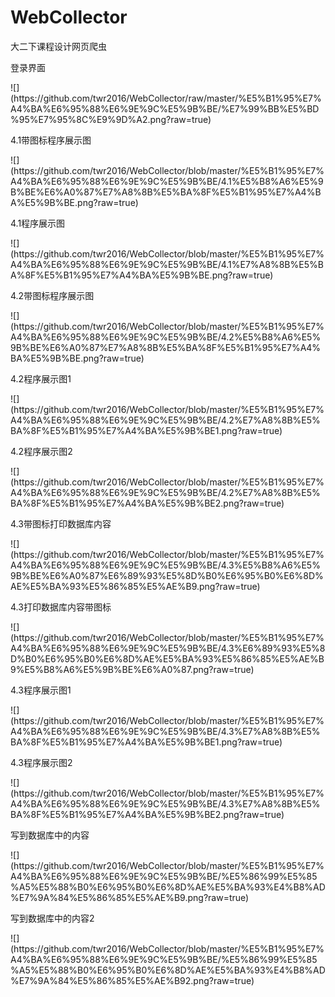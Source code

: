 # WebCollector
大二下课程设计网页爬虫
<p>登录界面</p>
![](https://github.com/twr2016/WebCollector/raw/master/%E5%B1%95%E7%A4%BA%E6%95%88%E6%9E%9C%E5%9B%BE/%E7%99%BB%E5%BD%95%E7%95%8C%E9%9D%A2.png?raw=true)
<p>4.1带图标程序展示图</p>
![](https://github.com/twr2016/WebCollector/blob/master/%E5%B1%95%E7%A4%BA%E6%95%88%E6%9E%9C%E5%9B%BE/4.1%E5%B8%A6%E5%9B%BE%E6%A0%87%E7%A8%8B%E5%BA%8F%E5%B1%95%E7%A4%BA%E5%9B%BE.png?raw=true)
<p>4.1程序展示图</p>
![](https://github.com/twr2016/WebCollector/blob/master/%E5%B1%95%E7%A4%BA%E6%95%88%E6%9E%9C%E5%9B%BE/4.1%E7%A8%8B%E5%BA%8F%E5%B1%95%E7%A4%BA%E5%9B%BE.png?raw=true)
<p>4.2带图标程序展示图</p>
![](https://github.com/twr2016/WebCollector/blob/master/%E5%B1%95%E7%A4%BA%E6%95%88%E6%9E%9C%E5%9B%BE/4.2%E5%B8%A6%E5%9B%BE%E6%A0%87%E7%A8%8B%E5%BA%8F%E5%B1%95%E7%A4%BA%E5%9B%BE.png?raw=true)
<p>4.2程序展示图1</p>
![](https://github.com/twr2016/WebCollector/blob/master/%E5%B1%95%E7%A4%BA%E6%95%88%E6%9E%9C%E5%9B%BE/4.2%E7%A8%8B%E5%BA%8F%E5%B1%95%E7%A4%BA%E5%9B%BE1.png?raw=true)
<p>4.2程序展示图2</p>
![](https://github.com/twr2016/WebCollector/blob/master/%E5%B1%95%E7%A4%BA%E6%95%88%E6%9E%9C%E5%9B%BE/4.2%E7%A8%8B%E5%BA%8F%E5%B1%95%E7%A4%BA%E5%9B%BE2.png?raw=true)
<p>4.3带图标打印数据库内容</p>
![](https://github.com/twr2016/WebCollector/blob/master/%E5%B1%95%E7%A4%BA%E6%95%88%E6%9E%9C%E5%9B%BE/4.3%E5%B8%A6%E5%9B%BE%E6%A0%87%E6%89%93%E5%8D%B0%E6%95%B0%E6%8D%AE%E5%BA%93%E5%86%85%E5%AE%B9.png?raw=true)
<p>4.3打印数据库内容带图标</p>
![](https://github.com/twr2016/WebCollector/blob/master/%E5%B1%95%E7%A4%BA%E6%95%88%E6%9E%9C%E5%9B%BE/4.3%E6%89%93%E5%8D%B0%E6%95%B0%E6%8D%AE%E5%BA%93%E5%86%85%E5%AE%B9%E5%B8%A6%E5%9B%BE%E6%A0%87.png?raw=true)
<p>4.3程序展示图1</p>
![](https://github.com/twr2016/WebCollector/blob/master/%E5%B1%95%E7%A4%BA%E6%95%88%E6%9E%9C%E5%9B%BE/4.3%E7%A8%8B%E5%BA%8F%E5%B1%95%E7%A4%BA%E5%9B%BE1.png?raw=true)
<p>4.3程序展示图2</p>
![](https://github.com/twr2016/WebCollector/blob/master/%E5%B1%95%E7%A4%BA%E6%95%88%E6%9E%9C%E5%9B%BE/4.3%E7%A8%8B%E5%BA%8F%E5%B1%95%E7%A4%BA%E5%9B%BE2.png?raw=true)
<p>写到数据库中的内容</p>
![](https://github.com/twr2016/WebCollector/blob/master/%E5%B1%95%E7%A4%BA%E6%95%88%E6%9E%9C%E5%9B%BE/%E5%86%99%E5%85%A5%E5%88%B0%E6%95%B0%E6%8D%AE%E5%BA%93%E4%B8%AD%E7%9A%84%E5%86%85%E5%AE%B9.png?raw=true)
<p>写到数据库中的内容2</p>
![](https://github.com/twr2016/WebCollector/blob/master/%E5%B1%95%E7%A4%BA%E6%95%88%E6%9E%9C%E5%9B%BE/%E5%86%99%E5%85%A5%E5%88%B0%E6%95%B0%E6%8D%AE%E5%BA%93%E4%B8%AD%E7%9A%84%E5%86%85%E5%AE%B92.png?raw=true)
